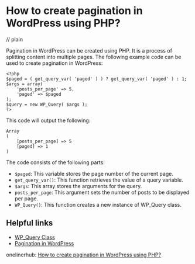 # How to create pagination in WordPress using PHP?
// plain

Pagination in WordPress can be created using PHP. It is a process of splitting content into multiple pages. The following example code can be used to create pagination in WordPress:

```
<?php
$paged = ( get_query_var( 'paged' ) ) ? get_query_var( 'paged' ) : 1;
$args = array(
    'posts_per_page' => 5,
    'paged' => $paged
);
$query = new WP_Query( $args );
?>
```

This code will output the following:

```
Array
(
    [posts_per_page] => 5
    [paged] => 1
)
```

The code consists of the following parts:

- `$paged`: This variable stores the page number of the current page.
- `get_query_var()`: This function retrieves the value of a query variable.
- `$args`: This array stores the arguments for the query.
- `posts_per_page`: This argument sets the number of posts to be displayed per page.
- `WP_Query()`: This function creates a new instance of WP_Query class.

## Helpful links

- [WP_Query Class](https://developer.wordpress.org/reference/classes/wp_query/)
- [Pagination in WordPress](https://www.wpbeginner.com/wp-tutorials/how-to-add-pagination-in-wordpress/)

onelinerhub: [How to create pagination in WordPress using PHP?](https://onelinerhub.com/php-wordpress/how-to-create-pagination-in-wordpress-using-php)